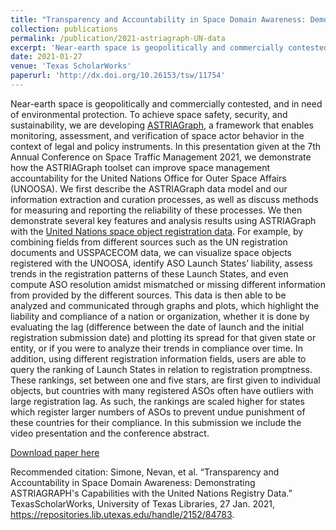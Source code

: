 ```yaml
---
title: "Transparency and Accountability in Space Domain Awareness: Demonstrating ASTRIAGraph's Capabilities with the United Nations Registry Data"
collection: publications
permalink: /publication/2021-astriagraph-UN-data
excerpt: 'Near-earth space is geopolitically and commercially contested, and in need of environmental protection. To achieve space safety, security, and sustainability, we are developing ASTRIAGraph, a framework that enables monitoring, assessment, and verification of space actor behavior in the context of legal and policy instruments.'
date: 2021-01-27
venue: 'Texas ScholarWorks'
paperurl: 'http://dx.doi.org/10.26153/tsw/11754'
---
```

Near-earth space is geopolitically and commercially contested, and in need of environmental protection. To achieve space safety, security, and sustainability, we are developing <a href='http://astria.tacc.utexas.edu/AstriaGraph/'>ASTRIAGraph</a>, a framework that enables monitoring, assessment, and verification of space actor behavior in the context of legal and policy instruments. In this presentation given at the 7th Annual Conference on Space Traffic Management 2021, we demonstrate how the ASTRIAGraph toolset can improve space management accountability for the United Nations Office for Outer Space Affairs (UNOOSA). We first describe the ASTRIAGraph data model and our information extraction and curation processes, as well as discuss methods for measuring and reporting the reliability of these processes. We then demonstrate several key features and analysis results using ASTRIAGraph with the <a href='https://www.unoosa.org/oosa/en/spaceobjectregister/index.html'>United Nations space object registration data</a>. For example, by combining fields from different sources such as the UN registration documents and USSPACECOM data, we can visualize space objects registered with the UNOOSA, identify ASO Launch States’ liability, assess trends in the registration patterns of these Launch States, and even compute ASO resolution amidst mismatched or missing different information from provided by the different sources. This data is then able to be analyzed and communicated through graphs and plots, which highlight the liability and compliance of a nation or organization, whether it is done by evaluating the lag (difference between the date of launch and the initial registration submission date) and plotting its spread for that given state or entity, or if you were to analyze their trends in compliance over time. In addition, using different registration information fields, users are able to query the ranking of Launch States in relation to registration promptness. These rankings, set between one and five stars, are first given to individual objects, but countries with many registered ASOs often have outliers with large registration lag. As such, the rankings are scaled higher for states which register larger numbers of ASOs to prevent undue punishment of these countries for their compliance. In this submission we include the video presentation and the conference abstract.

[Download paper here](http://dx.doi.org/10.26153/tsw/11754)

Recommended citation: Simone, Nevan, et al. “Transparency and Accountability in Space Domain Awareness: Demonstrating ASTRIAGRAPH's Capabilities with the United Nations Registry Data.” TexasScholarWorks, University of Texas Libraries, 27 Jan. 2021, https://repositories.lib.utexas.edu/handle/2152/84783.